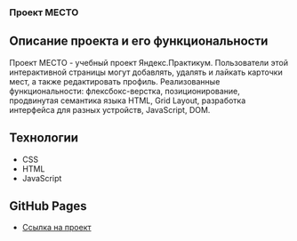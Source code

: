 ### Проект МЕСТО

## Описание проекта и его функциональности

Проект МЕСТО - учебный проект Яндекс.Практикум. Пользователи этой интерактивной страницы могут добавлять, удалять и лайкать карточки мест, а также редактировать профиль.
Реализованные функциональности: флексбокс-верстка, позиционирование, продвинутая семантика языка HTML, Grid Layout, разработка интерфейса для разных устройств, JavaScript, DOM. 

## Технологии
* CSS
* HTML
* JavaScript

## GitHub Pages

* [Ссылка на проект](https://anastasiasikidina.github.io/mesto/)



